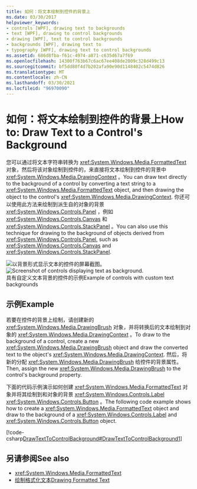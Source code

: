 ```yaml
---
title: 如何：将文本绘制到控件的背景上
ms.date: 03/30/2017
helpviewer_keywords:
- controls [WPF], drawing text to backgrounds
- text [WPF], drawing to control backgrounds
- drawing [WPF], text to control backgrounds
- backgrounds [WPF], drawing text to
- typography [WPF], drawing text to control backgrounds
ms.assetid: 686d8fba-f61c-4974-a871-c635d67a7f69
ms.openlocfilehash: 14300f763b67c6ac67ee408de2009c328d499c13
ms.sourcegitcommit: bf5dd80f4d7b202afa90e90d1148402c5474d826
ms.translationtype: MT
ms.contentlocale: zh-CN
ms.lasthandoff: 03/30/2021
ms.locfileid: "96970090"
---
```

# <a name="how-to-draw-text-to-a-controls-background"></a><span data-ttu-id="bd718-102">如何：将文本绘制到控件的背景上</span><span class="sxs-lookup"><span data-stu-id="bd718-102">How to: Draw Text to a Control's Background</span></span>
<span data-ttu-id="bd718-103">您可以通过将文本字符串转换为 <xref:System.Windows.Media.FormattedText> 对象，然后将该对象绘制到控件的，来直接将文本绘制到控件的背景中 <xref:System.Windows.Media.DrawingContext> 。</span><span class="sxs-lookup"><span data-stu-id="bd718-103">You can draw text directly to the background of a control by converting a text string to a <xref:System.Windows.Media.FormattedText> object, and then drawing the object to the control's <xref:System.Windows.Media.DrawingContext>.</span></span> <span data-ttu-id="bd718-104">你还可以使用此方法来绘制到派生自的对象的背景 <xref:System.Windows.Controls.Panel> ，例如 <xref:System.Windows.Controls.Canvas> 和 <xref:System.Windows.Controls.StackPanel> 。</span><span class="sxs-lookup"><span data-stu-id="bd718-104">You can also use this technique for drawing to the background of objects derived from <xref:System.Windows.Controls.Panel>, such as <xref:System.Windows.Controls.Canvas> and <xref:System.Windows.Controls.StackPanel>.</span></span>  
  
 <span data-ttu-id="bd718-105">![以背景形式显示文本的控件的屏幕截图。](./media/how-to-draw-text-to-a-control-background/draw-text-background.png "DrawText2Background01")</span><span class="sxs-lookup"><span data-stu-id="bd718-105">![Screenshot of controls displaying text as background.](./media/how-to-draw-text-to-a-control-background/draw-text-background.png "DrawText2Background01")</span></span>  
<span data-ttu-id="bd718-106">具有自定义文本背景的控件的示例</span><span class="sxs-lookup"><span data-stu-id="bd718-106">Example of controls with custom text backgrounds</span></span>  
  
## <a name="example"></a><span data-ttu-id="bd718-107">示例</span><span class="sxs-lookup"><span data-stu-id="bd718-107">Example</span></span>  
 <span data-ttu-id="bd718-108">若要在控件的背景上绘制，请创建新的 <xref:System.Windows.Media.DrawingBrush> 对象，并将转换后的文本绘制到对象的 <xref:System.Windows.Media.DrawingContext> 。</span><span class="sxs-lookup"><span data-stu-id="bd718-108">To draw to the background of a control, create a new <xref:System.Windows.Media.DrawingBrush> object and draw the converted text to the object's <xref:System.Windows.Media.DrawingContext>.</span></span> <span data-ttu-id="bd718-109">然后，将新的分配 <xref:System.Windows.Media.DrawingBrush> 给控件的背景属性。</span><span class="sxs-lookup"><span data-stu-id="bd718-109">Then, assign the new <xref:System.Windows.Media.DrawingBrush> to the control's background property.</span></span>  
  
 <span data-ttu-id="bd718-110">下面的代码示例演示如何创建 <xref:System.Windows.Media.FormattedText> 对象并将其绘制到和对象的背景 <xref:System.Windows.Controls.Label> <xref:System.Windows.Controls.Button> 。</span><span class="sxs-lookup"><span data-stu-id="bd718-110">The following code example shows how to create a <xref:System.Windows.Media.FormattedText> object and draw to the background of a <xref:System.Windows.Controls.Label> and <xref:System.Windows.Controls.Button> object.</span></span>  
  
 [!code-csharp[DrawTextToControlBackground#DrawTextToControlBackground1](~/samples/snippets/csharp/VS_Snippets_Wpf/DrawTextToControlBackground/CSHARP/Window1.xaml.cs#drawtexttocontrolbackground1)]  
  
## <a name="see-also"></a><span data-ttu-id="bd718-111">另请参阅</span><span class="sxs-lookup"><span data-stu-id="bd718-111">See also</span></span>

- <xref:System.Windows.Media.FormattedText>
- [<span data-ttu-id="bd718-112">绘制格式化文本</span><span class="sxs-lookup"><span data-stu-id="bd718-112">Drawing Formatted Text</span></span>](drawing-formatted-text.md)
